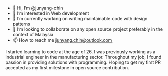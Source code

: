 - 👋 Hi, I’m @junyang-chin
- 👀 I’m interested in Web development
- 🌱 I’m currently working on writing maintainable code with design patterns
- 💞️ I’m looking to collaborate on any open source project preferably in the context of Malaysia
- 📫 How to reach me junyang.chin@outlook.com

I started learning to code at the age of 26. I was previously working as a industrial engineer in the manufacturing sector. Throughout my job, I found passion in providing solutions with programming. 
Hoping to get my first PR accepted as my first milestone in open source contribution.

<!---
junyang-chin/junyang-chin is a ✨ special ✨ repository because its `README.md` (this file) appears on your GitHub profile.
You can click the Preview link to take a look at your changes.
--->
